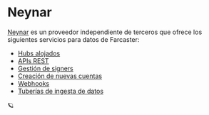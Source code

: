 # Neynar

[Neynar](https://neynar.com) es un proveedor independiente de terceros que ofrece los siguientes servicios para datos de Farcaster:

- [Hubs alojados](https://docs.neynar.com/docs/create-a-stream-of-casts)
- [APIs REST](https://docs.neynar.com/reference/quickstart)
- [Gestión de signers](https://docs.neynar.com/docs/which-signer-should-you-use-and-why)
- [Creación de nuevas cuentas](https://docs.neynar.com/docs/how-to-create-a-new-farcaster-account-with-neynar)
- [Webhooks](https://docs.neynar.com/docs/how-to-create-webhooks-on-the-go-using-the-sdk)
- [Tuberías de ingesta de datos](https://docs.neynar.com/docs/how-to-choose-the-right-data-product-for-you)

🪐
